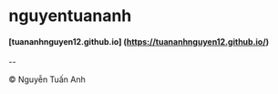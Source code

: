 # nguyentuananh

####  [tuananhnguyen12.github.io] (https://tuananhnguyen12.github.io/)








--
	
&#x00A9; Nguyễn Tuấn Anh 
